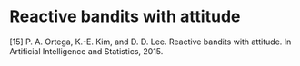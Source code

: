 # Reactive bandits with attitude

\[15\] P. A. Ortega, K.-E. Kim, and D. D. Lee. Reactive bandits with attitude. In Artificial Intelligence and Statistics, 2015.

